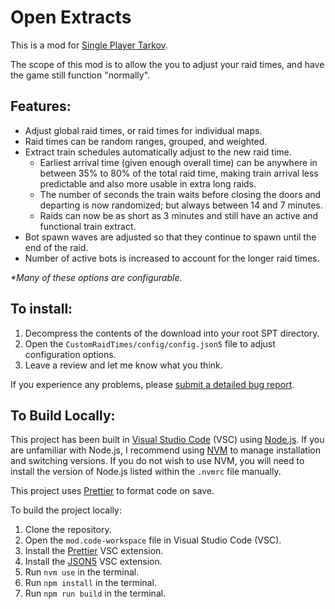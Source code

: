 # Open Extracts

This is a mod for [Single Player Tarkov](https://www.sp-tarkov.com/).

The scope of this mod is to allow the you to adjust your raid times, and have the game still function "normally".

## Features:

-   Adjust global raid times, or raid times for individual maps.
-   Raid times can be random ranges, grouped, and weighted.
-   Extract train schedules automatically adjust to the new raid time.
    -   Earliest arrival time (given enough overall time) can be anywhere in between 35% to 80% of the total raid time, making train arrival less predictable and also more usable in extra long raids.
    -   The number of seconds the train waits before closing the doors and departing is now randomized; but always between 14 and 7 minutes.
    -   Raids can now be as short as 3 minutes and still have an active and functional train extract.
-   Bot spawn waves are adjusted so that they continue to spawn until the end of the raid.
-   Number of active bots is increased to account for the longer raid times.

_\*Many of these options are configurable._

## To install:

1. Decompress the contents of the download into your root SPT directory.
2. Open the `CustomRaidTimes/config/config.json5` file to adjust configuration options.
3. Leave a review and let me know what you think.

If you experience any problems, please [submit a detailed bug report](https://github.com/refringe/CustomRaidTimes/issues).

## To Build Locally:

This project has been built in [Visual Studio Code](https://code.visualstudio.com/) (VSC) using [Node.js](https://nodejs.org/). If you are unfamiliar with Node.js, I recommend using [NVM](https://github.com/nvm-sh/nvm) to manage installation and switching versions. If you do not wish to use NVM, you will need to install the version of Node.js listed within the `.nvmrc` file manually.

This project uses [Prettier](https://prettier.io/) to format code on save.

To build the project locally:

1. Clone the repository.
2. Open the `mod.code-workspace` file in Visual Studio Code (VSC).
3. Install the [Prettier](https://marketplace.visualstudio.com/items?itemName=esbenp.prettier-vscode) VSC extension.
4. Install the [JSON5](https://marketplace.visualstudio.com/items?itemName=mrmlnc.vscode-json5) VSC extension.
5. Run `nvm use` in the terminal.
6. Run `npm install` in the terminal.
7. Run `npm run build` in the terminal.
